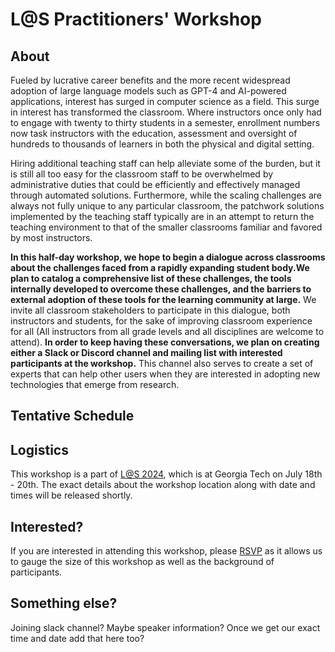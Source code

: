 # L@S Practitioners' Workshop

## About

Fueled by lucrative career benefits and the more recent widespread adoption of large language models such as GPT-4 and AI-powered applications, interest has surged in computer science as a field. This surge in interest has transformed the classroom. Where instructors once only had to engage with twenty to thirty students in a semester, enrollment numbers now task instructors with the education, assessment and oversight of hundreds to thousands of learners in both the physical and digital setting.

Hiring additional teaching staff can help alleviate some of the burden, but it is still all too easy for the classroom staff to be overwhelmed by administrative duties that could be efficiently and effectively managed through automated solutions. Furthermore, while the scaling challenges are always not fully unique to any particular classroom, the patchwork solutions implemented by the teaching staff typically are in an attempt to return the teaching environment to that of the smaller classrooms familiar and favored by most instructors.

**In this half-day workshop, we hope to begin a dialogue across classrooms about the challenges faced from a rapidly expanding student body.We plan to catalog a comprehensive list of these challenges, the tools internally developed to overcome these challenges, and the barriers to external adoption of these tools for the learning community at large.** We invite all classroom stakeholders to participate in this dialogue, both instructors and students, for the sake of improving classroom experience for all (All instructors from all grade levels and all disciplines are welcome to attend). **In order to keep having these conversations, we plan on creating either a Slack or Discord channel and mailing list with interested participants at the workshop.** This channel also serves to create a set of experts that can help other users when they are interested in adopting new technologies that emerge from research.

## Tentative Schedule

## Logistics

This workshop is a part of [L@S 2024](https://learningatscale.hosting.acm.org/las2024/), which is at Georgia Tech on July 18th - 20th. The exact details about the workshop location along with date and times will be released shortly.

## Interested?

If you are interested in attending this workshop, please [RSVP](./rsvp.md) as it allows us to gauge the size of this workshop as well as the background of participants.

## Something else?

Joining slack channel? Maybe speaker information?
Once we get our exact time and date add that here too?
